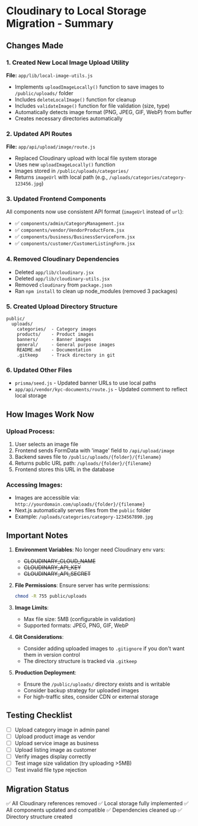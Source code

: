 # Cloudinary to Local Storage Migration - Summary

## Changes Made

### 1. Created New Local Image Upload Utility
**File:** `app/lib/local-image-utils.js`
- Implements `uploadImageLocally()` function to save images to `/public/uploads/` folder
- Includes `deleteLocalImage()` function for cleanup
- Includes `validateImage()` function for file validation (size, type)
- Automatically detects image format (PNG, JPEG, GIF, WebP) from buffer
- Creates necessary directories automatically

### 2. Updated API Routes
**File:** `app/api/upload/image/route.js`
- Replaced Cloudinary upload with local file system storage
- Uses new `uploadImageLocally()` function
- Images stored in `/public/uploads/categories/`
- Returns `imageUrl` with local path (e.g., `/uploads/categories/category-123456.jpg`)

### 3. Updated Frontend Components
All components now use consistent API format (`imageUrl` instead of `url`):
- ✅ `components/admin/CategoryManagement.jsx`
- ✅ `components/vendor/VendorProductForm.jsx`
- ✅ `components/business/BusinessServiceForm.jsx`
- ✅ `components/customer/CustomerListingForm.jsx`

### 4. Removed Cloudinary Dependencies
- Deleted `app/lib/cloudinary.jsx`
- Deleted `app/lib/cloudinary-utils.jsx`
- Removed `cloudinary` from `package.json`
- Ran `npm install` to clean up node_modules (removed 3 packages)

### 5. Created Upload Directory Structure
```
public/
  uploads/
    categories/  - Category images
    products/    - Product images
    banners/     - Banner images
    general/     - General purpose images
    README.md    - Documentation
    .gitkeep     - Track directory in git
```

### 6. Updated Other Files
- `prisma/seed.js` - Updated banner URLs to use local paths
- `app/api/vendor/kyc-documents/route.js` - Updated comment to reflect local storage

## How Images Work Now

### Upload Process:
1. User selects an image file
2. Frontend sends FormData with 'image' field to `/api/upload/image`
3. Backend saves file to `/public/uploads/{folder}/{filename}`
4. Returns public URL path: `/uploads/{folder}/{filename}`
5. Frontend stores this URL in the database

### Accessing Images:
- Images are accessible via: `http://yourdomain.com/uploads/{folder}/{filename}`
- Next.js automatically serves files from the `public` folder
- Example: `/uploads/categories/category-1234567890.jpg`

## Important Notes

1. **Environment Variables**: No longer need Cloudinary env vars:
   - ~~CLOUDINARY_CLOUD_NAME~~
   - ~~CLOUDINARY_API_KEY~~
   - ~~CLOUDINARY_API_SECRET~~

2. **File Permissions**: Ensure server has write permissions:
   ```bash
   chmod -R 755 public/uploads
   ```

3. **Image Limits**:
   - Max file size: 5MB (configurable in validation)
   - Supported formats: JPEG, PNG, GIF, WebP

4. **Git Considerations**:
   - Consider adding uploaded images to `.gitignore` if you don't want them in version control
   - The directory structure is tracked via `.gitkeep`

5. **Production Deployment**:
   - Ensure the `/public/uploads/` directory exists and is writable
   - Consider backup strategy for uploaded images
   - For high-traffic sites, consider CDN or external storage

## Testing Checklist

- [ ] Upload category image in admin panel
- [ ] Upload product image as vendor
- [ ] Upload service image as business
- [ ] Upload listing image as customer
- [ ] Verify images display correctly
- [ ] Test image size validation (try uploading >5MB)
- [ ] Test invalid file type rejection

## Migration Status
✅ All Cloudinary references removed
✅ Local storage fully implemented
✅ All components updated and compatible
✅ Dependencies cleaned up
✅ Directory structure created
